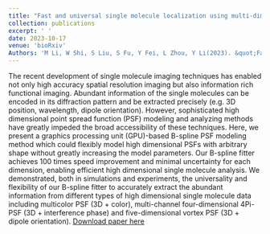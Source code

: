```yaml
---
title: "Fast and universal single molecule localization using multi-dimensional point spread functions"
collection: publications
excerpt: ' '
date: 2023-10-17
venue: 'bioRxiv'
Authors: 'M Li, W Shi, S Liu, S Fu, Y Fei, L Zhou, Y Li(2023). &quot;Fast and universal single molecule localization using multi-dimensional point spread functions &quot; <i>bioRxiv</i>.'
---
```

The recent development of single molecule imaging techniques has enabled not only high accuracy spatial resolution imaging but also information rich functional imaging. Abundant information of the single molecules can be encoded in its diffraction pattern and be extracted precisely (e.g. 3D position, wavelength, dipole orientation). However, sophisticated high dimensional point spread function (PSF) modeling and analyzing methods have greatly impeded the broad accessibility of these techniques. Here, we present a graphics processing unit (GPU)-based B-spline PSF modeling method which could flexibly model high dimensional PSFs with arbitrary shape without greatly increasing the model parameters. Our B-spline fitter achieves 100 times speed improvement and minimal uncertainty for each dimension, enabling efficient high dimensional single molecule analysis. We demonstrated, both in simulations and experiments, the universality and flexibility of our B-spline fitter to accurately extract the abundant information from different types of high dimensional single molecule data including multicolor PSF (3D + color), multi-channel four-dimensional 4Pi-PSF (3D + interference phase) and five-dimensional vortex PSF (3D + dipole orientation).
[Download paper here](https://www.biorxiv.org/content/10.1101/2023.09.19.558416v1.abstract)
